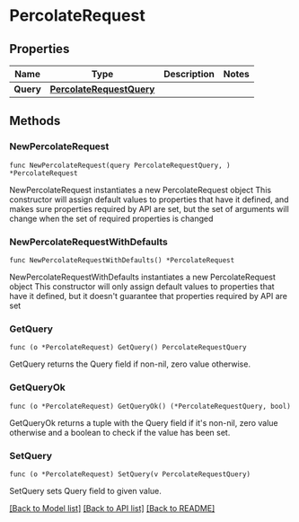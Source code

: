 # PercolateRequest

## Properties

Name | Type | Description | Notes
------------ | ------------- | ------------- | -------------
**Query** | [**PercolateRequestQuery**](PercolateRequestQuery.md) |  | 

## Methods

### NewPercolateRequest

`func NewPercolateRequest(query PercolateRequestQuery, ) *PercolateRequest`

NewPercolateRequest instantiates a new PercolateRequest object
This constructor will assign default values to properties that have it defined,
and makes sure properties required by API are set, but the set of arguments
will change when the set of required properties is changed

### NewPercolateRequestWithDefaults

`func NewPercolateRequestWithDefaults() *PercolateRequest`

NewPercolateRequestWithDefaults instantiates a new PercolateRequest object
This constructor will only assign default values to properties that have it defined,
but it doesn't guarantee that properties required by API are set

### GetQuery

`func (o *PercolateRequest) GetQuery() PercolateRequestQuery`

GetQuery returns the Query field if non-nil, zero value otherwise.

### GetQueryOk

`func (o *PercolateRequest) GetQueryOk() (*PercolateRequestQuery, bool)`

GetQueryOk returns a tuple with the Query field if it's non-nil, zero value otherwise
and a boolean to check if the value has been set.

### SetQuery

`func (o *PercolateRequest) SetQuery(v PercolateRequestQuery)`

SetQuery sets Query field to given value.



[[Back to Model list]](../README.md#documentation-for-models) [[Back to API list]](../README.md#documentation-for-api-endpoints) [[Back to README]](../README.md)


